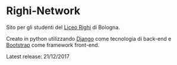 # Righi-Network
Sito per gli studenti del <a href="http://www.liceorighibologna.it">Liceo Righi</a> di Bologna.

Creato in python utilizzando <a href="https://www.djangoproject.com/">Django</a> come tecnologia di back-end e <a href="http://getbootstrap.com/">Bootstrap</a> come framework front-end.



Latest release: 21/12/2017
